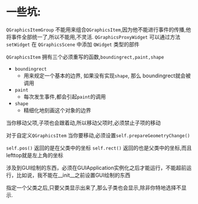 # 一些坑:

`QGraphicsItemGroup` 不能用来组合`QGraphicsItem`,因为他不能进行事件的传播,他将事件全部统一了,所以不能用,不灵活.
`QGraphicsProxyWidget` 可以通过方法 `setWidget` 在 `QGraphicsScene` 中添加 `QWidget` 类型的部件

`QGraphicsItem` 拥有三个必须重写的函数,`boundingrect,paint,shape`

- `boundingrect`
    - 用来规定一个基本的边界, 如果没有实现`shape`, 那么 boundingrect就会被调用
- `paint`
  - 每次发生事件,都会引起`paint`的调用
- `shape`
    - 精细化地刻画这个对象的边界

当你移动父项,子项也会跟着动,所以移动父项时,必须禁止子项的移动

对于自定义`QGraphicsItem` 当你要移动,必须设置`self.prepareGeometryChange()`

`self.pos()` 返回的是在父类中的坐标
`self.rect()` 返回的也是父类中的坐标,而且lefttop就是左上角的坐标

涉及到GUI绘制的东西，必须在GUIApplication实例化之后才能运行，不能超前运行，比如说，我不能在__init__之前设置GUI绘制的东西

指定一个父类之后,只要父类显示出来了,那么子类也会显示,除非你特地选择不显示.